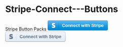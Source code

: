 # Stripe-Connect---Buttons
Stripe Button Packs
![Alt text](https://github.com/dozenhack/Stripe-Connect---Buttons/blob/f667261e7a9c914dfcf2a7adfb40d8564f5b1e42/assets/img/blue-on-light/blue-on-light.png "Optional title")
![Alt text](https://github.com/dozenhack/Stripe-Connect---Buttons/blob/f667261e7a9c914dfcf2a7adfb40d8564f5b1e42/assets/img/light-on-light/light-on-light.png "Optional title")
